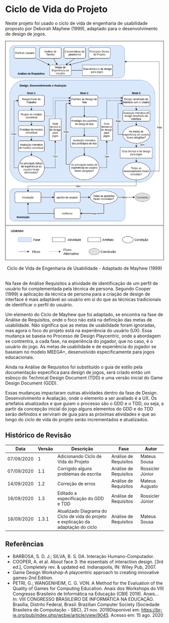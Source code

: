 # Ciclo de Vida do Projeto

Neste projeto foi usado o ciclo de vida de engenharia de usabilidade proposto por Deborah Mayhew (1999), adaptado para o desenvolvimento de design de jogos.

![Diagrama Mayhew Adaptado](img/driagram_mayhew.png)
<center>Ciclo de Vida de Engenharia de Usabilidade - Adaptado de Mayhew (1999)</center>
                 
<br/>                  

Na fase de Análise Requisitos a atividade de identificação de um perfil de usuário foi complementada pela técnica de persona. Segundo Cooper (1999) a aplicação da técnica de persona para a criação de design de interface é mais adaptável ao usuário em si do que as técnicas tradicionais de identificar o perfil do usuário.

Um elemento do Ciclo de Mayhew que foi adaptado, se encontra na fase de Análise de Requisitos, onde o foco não está na definição das metas de usabilidade. Não significa que as metas de usabilidade foram ignoradas, mas agora o foco do projeto está na experiência do usuário (UX). Essa mudança se baseia no Processo de Design Playcentric, onde a abordagem se contrentra, a cada fase, na experiência do jogador, que no caso, é o usuário do jogo. As metas de usabilidade e de experiência do jogador se baseiam no modelo MEEGA+, desenvolvido especificamente para jogos educacionais.

Ainda na Análise de Requisitos foi substituído o guia de estilo pela documentação específica para design de jogos, será criado então um esboço do Technical Design Document (TDD) e uma versão inicial do Game Design Document (GDD).

Essas mudanças impactaram outras atividades dentro da fase de Design. Desenvolvimento e Avaliação, onde o elemento a ser avaliado é a UX. Os artefatos atualizados e que guiam o processo são o GDD e o TDD, ou seja, a partir da concepção inicial do jogo alguns elementos do GDD e do TDD serão definidos e serviram de guia para as próximas atividades e que ao longo do ciclo de vida do projeto serão incrementados e atualizados.


## Histórico de Revisão

| Data | Versão| Descrição | Fase | Autor |
|----|----|----|----|----|
| 07/09/2020 | 1 | Adicionando Ciclo de Vida do Projeto | Análise de Requisitos | Mateus Sousa |
| 07/09/2020 | 1.1 | Corrigido alguns problemas de escrita | Análise de Requisitos | Rossicler Júnior |
| 14/09/2020 | 1.2 | Correção de erros | Análise de Requisitos | Mateus Augusto |
| 16/09/2020 | 1.3 | Editado a especificação do GDD e TDD | Análise de Requisitos | Rossicler Júnior |
| 16/09/2020 | 1.3.1 | Atualizado Diagrama do Ciclo de vida do projeto e explicação da adaptação do ciclo | Análise de Requisitos | Mateus Sousa |

## Referências

- BARBOSA, S. D. J.; SILVA, B. S. DA. Interação Humano-Computador.
- COOPER, A. et al. About face 3: the essentials of interaction design. [3rd ed.], Completely rev. & updated ed. Indianapolis, IN: Wiley Pub, 2007. 
- Game Design Workshop-A playcentric approach to creating innovative games-2nd Edition. 
- PETRI, G.; WANGENHEIM, C. G. VON. A Method for the Evaluation of the Quality of Games for Computing Education. Anais dos Workshops do VIII Congresso Brasileiro de Informática na Educação (CBIE 2019). Anais... In: VIII CONGRESSO BRASILEIRO DE INFORMÁTICA NA EDUCAÇÃO. Brasília, Distrito Federal, Brasil: Brazilian Computer Society (Sociedade Brasileira de Computação - SBC), 21 nov. 2019Disponível em: <https://br-ie.org/pub/index.php/wcbie/article/view/9045>. Acesso em: 15 ago. 2020


